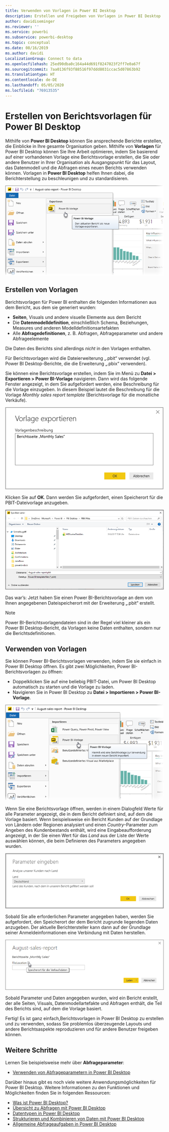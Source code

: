 ```yaml
---
title: Verwenden von Vorlagen in Power BI Desktop
description: Erstellen und Freigeben von Vorlagen in Power BI Desktop
author: davidiseminger
ms.reviewer: ''
ms.service: powerbi
ms.subservice: powerbi-desktop
ms.topic: conceptual
ms.date: 08/16/2019
ms.author: davidi
LocalizationGroup: Connect to data
ms.openlocfilehash: 25ed90dba0c164a44d691f8247023f2ff7e0a67f
ms.sourcegitcommit: 7aa0136f93f88516f97ddd8031ccac5d07863b92
ms.translationtype: HT
ms.contentlocale: de-DE
ms.lasthandoff: 05/05/2020
ms.locfileid: "76913535"
---
```

# <a name="create-report-templates-for-power-bi-desktop"></a>Erstellen von Berichtsvorlagen für Power BI Desktop

Mithilfe von **Power BI Desktop** können Sie ansprechende Berichte erstellen, die Einblicke in Ihre gesamte Organisation geben. Mithilfe von **Vorlagen** für Power BI Desktop können Sie Ihre Arbeit optimieren, indem Sie basierend auf einer vorhandenen Vorlage eine Berichtsvorlage erstellen, die Sie oder andere Benutzer in Ihrer Organisation als Ausgangspunkt für das Layout, das Datenmodell und die Abfragen eines neuen Berichts verwenden können. Vorlagen in **Power BI Desktop** helfen Ihnen dabei, die Berichterstellung zu beschleunigen und zu standardisieren.

![Exportieren eines Berichts als Vorlage](media/desktop-templates/desktop-templates-01.png)

## <a name="creating-templates"></a>Erstellen von Vorlagen

Berichtsvorlagen für Power BI enthalten die folgenden Informationen aus dem Bericht, aus dem sie generiert wurden:

* **Seiten**, Visuals und andere visuelle Elemente aus dem Bericht
* Die **Datenmodelldefinition**, einschließlich Schema, Beziehungen, Measures und anderen Modelldefinitionsartefakten
* Alle **Abfragedefinitionen**, z. B. Abfragen, Abfrageparameter und andere Abfrageelemente

Die Daten des Berichts sind allerdings *nicht* in den Vorlagen enthalten. 

Für Berichtsvorlagen wird die Dateierweiterung „.pbit“ verwendet (vgl. Power BI Desktop-Berichte, die die Erweiterung „.pbix“ verwenden). 

Sie können eine Berichtsvorlage erstellen, indem Sie im Menü zu **Datei > Exportieren > Power BI-Vorlage** navigieren. Dann wird das folgende Fenster angezeigt, in dem Sie aufgefordert werden, eine Beschreibung für die Vorlage einzugeben. In diesem Beispiel lautet die Beschreibung für die Vorlage *Monthly sales report template* (Berichtsvorlage für die monatliche Verkäufe).

![Dialogfeld zur Beschreibung zum Exportieren einer Vorlage](media/desktop-templates/desktop-templates-02.png)

Klicken Sie auf **OK**. Dann werden Sie aufgefordert, einen Speicherort für die PBIT-Dateivorlage anzugeben.

![Speicherort für die Vorlage](media/desktop-templates/desktop-templates-03.png)

Das war’s: Jetzt haben Sie einen Power BI-Berichtsvorlage an dem von Ihnen angegebenen Dateispeicherort mit der Erweiterung „.pbit“ erstellt.

> [!NOTE]
> Power BI-Berichtsvorlagendateien sind in der Regel viel kleiner als ein Power BI Desktop-Bericht, da Vorlagen keine Daten enthalten, sondern nur die Berichtsdefinitionen. 

## <a name="using-templates"></a>Verwenden von Vorlagen

Sie können Power BI-Berichtsvorlagen verwenden, indem Sie sie einfach in Power BI Desktop öffnen. Es gibt zwei Möglichkeiten, Power BI-Berichtsvorlagen zu öffnen:

* Doppelklicken Sie auf eine beliebig PBIT-Datei, um Power BI Desktop automatisch zu starten und die Vorlage zu laden.
* Navigieren Sie in Power BI Desktop zu **Datei > Importieren > Power BI-Vorlage**.

![Vorlage importieren](media/desktop-templates/desktop-templates-04.png)

Wenn Sie eine Berichtsvorlage öffnen, werden in einem Dialogfeld Werte für alle Parameter angezeigt, die in dem Bericht definiert sind, auf dem die Vorlage basiert. Wenn beispielsweise ein Bericht Kunden auf der Grundlage von Ländern oder Regionen analysiert und einen *Country*-Parameter zum Angeben des Kundenbestands enthält, wird eine Eingabeaufforderung angezeigt, in der Sie einen Wert für das *Land* aus der Liste der Werte auswählen können, die beim Definieren des Parameters angegeben wurden. 

![Parameter für eine Vorlage angeben](media/desktop-templates/desktop-templates-05a.png)

Sobald Sie alle erforderlichen Parameter angegeben haben, werden Sie aufgefordert, den Speicherort der dem Bericht zugrunde liegenden Daten anzugeben. Der aktuelle Berichtersteller kann dann auf der Grundlage seiner Anmeldeinformationen eine Verbindung mit Daten herstellen.

![Datenspeicherort für eine Vorlage angeben](media/desktop-templates/desktop-templates-05.png)

Sobald Parameter und Daten angegeben wurden, wird ein Bericht erstellt, der alle Seiten, Visuals, Datenmodellartefakte und Abfragen enthält, die Teil des Berichts sind, auf dem die Vorlage basiert. 

Fertig! Es ist ganz einfach,Berichtsvorlagen in Power BI Desktop zu erstellen und zu verwenden, sodass Sie problemlos überzeugende Layouts und andere Berichtsaspekte reproduzieren und für andere Benutzer freigeben können.

## <a name="next-steps"></a>Weitere Schritte
Lernen Sie beispielsweise mehr über **Abfrageparameter**:
* [Verwenden von Abfrageparametern in Power BI Desktop](https://docs.microsoft.com/power-query/power-query-query-parameters)

Darüber hinaus gibt es noch viele weitere Anwendungsmöglichkeiten für Power BI Desktop. Weitere Informationen zu den Funktionen und Möglichkeiten finden Sie in folgenden Ressourcen:

* [Was ist Power BI Desktop?](desktop-what-is-desktop.md)
* [Übersicht zu Abfragen mit Power BI Desktop](desktop-query-overview.md)
* [Datentypen in Power BI Desktop](desktop-data-types.md)
* [Strukturieren und Kombinieren von Daten mit Power BI Desktop](desktop-shape-and-combine-data.md)
* [Allgemeine Abfrageaufgaben in Power BI Desktop](desktop-common-query-tasks.md)    
